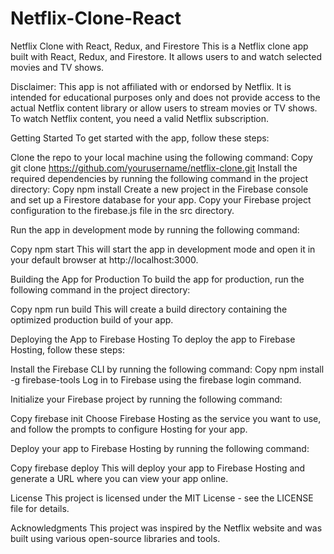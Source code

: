 # Netflix-Clone-React
Netflix Clone with React, Redux, and Firestore
This is a Netflix clone app built with React, Redux, and Firestore. It allows users to and watch   selected movies and TV shows.

Disclaimer: This app is not affiliated with or endorsed by Netflix. It is intended for educational purposes only and does not provide access to the actual Netflix content library or allow users to stream movies or TV shows. To watch Netflix content, you need a valid Netflix subscription.

Getting Started
To get started with the app, follow these steps:

Clone the repo to your local machine using the following command:
Copy
git clone https://github.com/yourusername/netflix-clone.git
Install the required dependencies by running the following command in the project directory:
Copy
npm install
Create a new project in the Firebase console and set up a Firestore database for your app. Copy your Firebase project configuration to the firebase.js file in the src directory.

Run the app in development mode by running the following command:

Copy
npm start
This will start the app in development mode and open it in your default browser at http://localhost:3000.

Building the App for Production
To build the app for production, run the following command in the project directory:

Copy
npm run build
This will create a build directory containing the optimized production build of your app.

Deploying the App to Firebase Hosting
To deploy the app to Firebase Hosting, follow these steps:

Install the Firebase CLI by running the following command:
Copy
npm install -g firebase-tools
Log in to Firebase using the firebase login command.

Initialize your Firebase project by running the following command:

Copy
firebase init
Choose Firebase Hosting as the service you want to use, and follow the prompts to configure Hosting for your app.

Deploy your app to Firebase Hosting by running the following command:

Copy
firebase deploy
This will deploy your app to Firebase Hosting and generate a URL where you can view your app online.

License
This project is licensed under the MIT License - see the LICENSE file for details.

Acknowledgments
This project was inspired by the Netflix website and was built using various open-source libraries and tools.
